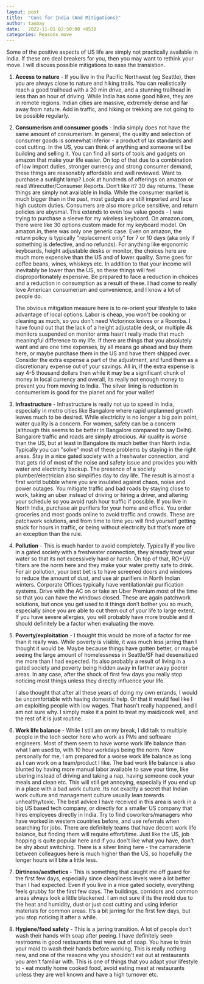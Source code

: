 ```yaml
---
layout: post
title:  "Cons for India (And Mitigations)"
author: tanmay
date:   2022-11-01 02:50:00 +0530
categories: Reasons move
---
```


Some of the positive aspects of US life are simply not practically available in India. If these are deal breakers for you, then you may want to rethink your move. I will discuss possible mitigations to ease the transistion.

1. **Access to nature** - If you live in the Pacific Northwest (eg Seattle), then you are always close to nature and hiking trails. You can realistically reach a good trailhead with a 20 min drive, and a stunning trailhead in less than an hour of driving. While India has some good hikes, they are in remote regions. Indian cities are massive, extremely dense and far away from nature. Add in traffic, and hiking or trekking are not going to be possible regularly.
 
2. **Consumerism and consumer goods** - India simply does not have the same amount of consumerism. In general, the quality and selection of consumer goods is somewhat inferior - a product of lax standards and cost cutting. In the US, you can think of anything and someone will be building and selling it. You can find all sorts of tools and gadgets on amazon that make your life easier. On top of that due to a combination of low import duties, stronger currency and strong consumer demand, these things are reasonably affordable and well reviewed. Want to purchase a sunlight lamp? Look at hundreds of offerings on amazon or read Wirecutter/Consumer Reports. Don’t like it? 30 day returns. These things are simply not available in India. While the consumer market is much bigger than in the past, most gadgets are still imported and face high custom duties. Consumers are also more price sensitive, and return policies are abysmal. This extends to even low value goods - I was trying to purchase a sleeve for my wireless keyboard. On amazon.com, there were like 30 options custom made for my keyboard model. On amazon.in, there was only one generic case. Even on amazon, the return policy is typically "replacement only" for 7 or 10 days (aka only if something is defective, and no refunds). For anything like ergonomic keyboards, height adjustable desks or monitor, the choices here are much more expensive than the US and of lower quality. Same goes for coffee beans, wines, whiskeys etc. In addition to that your income will inevitably be lower than the US, so these things will feel disproportionately expensive. Be prepared to face a reduction in choices and a reduction in consumption as a result of these. I had come to really love American consumerism and convenience, and I know a lot of people do.

    The obvious mitigation measure here is to re-orient your lifestyle to take advantage of local options. Labor is cheap, you won't be cooking or cleaning as much, so you don't need Victorinox knives or a Roomba. I have found out that the lack of a height adjustable desk, or multiple 4k monitors suspended on monitor arms hasn't really made that much meaningful difference to my life. If there are things that you absolutely want and are one time expenses, by all means go ahead and buy them here, or maybe purchase them in the US and have them shipped over. Consider the extra expense a part of the adjustment, and fund them as a discretionary expense out of your savings. All in, if the extra expense is say 4-5 thousand dollars then while it may be a significant chunk of money in local currency and overall, its really not enough money to prevent you from moving to India. The silver lining is reduction in consumerism is good for the planet and for your wallet!

3. **Infrastructure** - Infrastructure is really not up to speed in India, especially in metro cities like Bangalore where rapid unplanned growth leaves much to be desired. While electricity is no longer a big pain point, water quality is a concern. For women, safety can be a concern (although this seems to be better in Bangalore compared to say Delhi). Bangalore traffic and roads are simply atrocious. Air quality is worse than the US, but at least in Bangalore its much better than North India. Typically you can "solve" most of these problems by staying in the right areas. Stay in a nice gated society with a freshwater connection, and that gets rid of most of the noise and safety issue and provides you with water and electricity backup. The presence of a society plumber/electrician also simplifies day to day life. The result is almost a first world bubble where you are insulated against chaos, noise and power outages. You mitigate traffic and bad roads by staying close to work, taking an uber instead of driving or hiring a driver, and altering your schedule so you avoid rush hour traffic if possible. If you live in North India, purchase air purifiers for your home and office. You order groceries and most goods online to avoid traffic and crowds. These are patchwork solutions, and from time to time you will find yourself getting stuck for hours in traffic, or being without electricity but that’s more of an exception than the rule.

4. **Pollution** - This is much harder to avoid completely. Typically if you live in a gated society with a freshwater connection, they already treat your water so that its not excessively hard or harsh. On top of that, RO+UV filters are the norm here and they make your water pretty safe to drink. For air pollution, your best bet is to have screened doors and windows to reduce the amount of dust, and use air purifiers in North Indian winters. Corporate Offices typically have ventilation/air purification systems. Drive with the AC on or take an Uber Premium most of the time so that you can have the windows closed. These are again patchwork solutions, but once you get used to it things don’t bother you so much, especially since you are able to cut them out of your life to large extent. If you have severe allergies, you will probably have more trouble and it should definitely be a factor when evaluating the move.

5. **Poverty/exploitation** - I thought this would be more of a factor for me than it really was. While poverty is visible,  it was much less jarring than I thought it would be. Maybe because things have gotten better, or maybe seeing the large amount of homelessness in Seattle/SF had desensitized me more than I had expected. Its also probably a result of living in a gated society and poverty being hidden away in farther away poorer areas. In any case, after the shock of first few days you really stop noticing most things unless they directly influence your life.

    I also thought that after all these years of doing my own errands, I would be uncomfortable with having domestic help. Or that it would feel like I am exploiting people with low wages. That hasn't really happened, and I am not sure why. I simply make it a point to treat my maid/cook well, and the rest of it is just routine.

6. **Work life balance** - While I still am on my break, I did talk to multiple people in the tech sector here who work as PMs and software engineers. Most of them seem to have worse work life balance than what I am used to, with 10 hour workdays being the norm. Now personally for me, I am prepared for a worse work life balance as long as I can work on a team/product I like. The bad work life balance is also blunted by having more manual labor available to save your time, like ubering instead of driving and taking a nap, having someone cook your meals and clean etc. This will still get annoying, especially if you end up in a place with a bad work culture. Its not exactly a secret that Indian work culture and management culture usually lean towards unhealthy/toxic. The best advice I have received in this area is work in a big US based tech company, or directly for a smaller US company that hires employees directly in India. Try to find coworkers/managers who have worked in western countries before, and use referrals when searching for jobs. There are definitely teams that have decent work life balance, but finding them will require effort/time. Just like the US, job hopping is quite popular here and if you don't like what you have, don’t be shy about switching. There is a silver lining here - the camaraderie between colleagues here is much higher than the US, so hopefully the longer hours will bite a little less.

7. **Dirtiness/aesthetics** - This is something that caught me off guard for the first few days, especially since cleanliness levels were a lot better than I had expected. Even if you live in a nice gated society, everything feels grubby for the first few days. The buildings, corridors and common areas always look a little blackened. I am not sure if its the mold due to the heat and humidity, dust or just cost cutting and using inferior materials for common areas. It’s a bit jarring for the first few days, but you stop noticing it after a while.

8. **Hygiene/food safety** - This is a jarring transition. A lot of people don’t wash their hands with soap after peeing. I have definitely seen restrooms in good restaurants that were out of soap. You have to train your maid to wash their hands before working. This is really nothing new, and one of the reasons why you shouldn't eat out at restaurants you aren't familiar with. This is one of things that you adapt your lifestyle to - eat mostly home cooked food, avoid eating meat at restaurants unless they are well known and have a high turnover etc.
